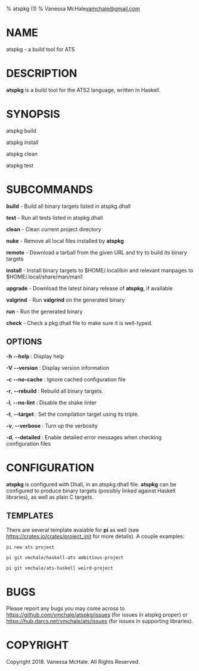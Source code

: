% atspkg (1)
% Vanessa McHale<vamchale@gmail.com>

# NAME

atspkg - a build tool for ATS

# DESCRIPTION

**atspkg** is a build tool for the ATS2 language, written in Haskell.

# SYNOPSIS

  atspkg build

  atspkg install

  atspkg clean

  atspkg test

# SUBCOMMANDS

**build** - Build all binary targets listed in atspkg.dhall

**test** - Run all tests listed in atspkg.dhall

**clean** - Clean current project directory

**nuke** - Remove all local files installed by **atspkg**

**remote** - Download a tarball from the given URL and try to build its binary
targets

**install** - Install binary targets to $HOME/.local/bin and relevant manpages
to $HOME/.local/share/man/man1

**upgrade** - Download the latest binary release of **atspkg**, if available

**valgrind** - Run **valgrind** on the generated binary

**run** - Run the generated binary

**check** - Check a pkg.dhall file to make sure it is well-typed.

## OPTIONS

**-h** **-\-help**
:   Display help

**-V** **-\-version**
:   Display version information

**-c** **-\-no-cache**
:   Ignore cached configuration file

**-r**, **-\-rebuild**
:   Rebuild all binary targets.

**-l**, **-\-no-lint**
:   Disable the shake linter

**-t**, **-\-target**
:   Set the compilation target using its triple.

**-v**, **-\-verbose**
:   Turn up the verbosity

**-d**, **-\-detailed**
:   Enable detailed error messages when checking configuration files

# CONFIGURATION

**atspkg** is configured with Dhall, in an atspkg.dhall file. **atspkg** can be
configured to produce binary targets (possibly linked against Haskell
libraries), as well as plain C targets.

## TEMPLATES

There are several template avaiable for **pi** as well (see
https://crates.io/crates/project_init for more details). A couple examples:

```
pi new ats project
```

```
pi git vmchale/haskell-ats ambitious-project
```

```
pi git vmchale/ats-haskell weird-project
```

# BUGS

Please report any bugs you may come across to
https://github.com/vmchale/atspkg/issues (for issues in atspkg proper) or
https://hub.darcs.net/vmchale/ats/issues (for issues in supporting libraries).

# COPYRIGHT

Copyright 2018. Vanessa McHale. All Rights Reserved.
